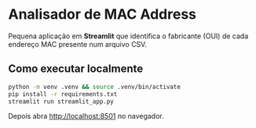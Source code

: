 # Analisador de MAC Address

Pequena aplicação em **Streamlit** que identifica o fabricante (OUI)
de cada endereço MAC presente num arquivo CSV.

## Como executar localmente

```bash
python -m venv .venv && source .venv/bin/activate
pip install -r requirements.txt
streamlit run streamlit_app.py
```

Depois abra <http://localhost:8501> no navegador.

